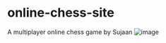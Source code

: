 # online-chess-site
 A multiplayer online chess game by Sujaan
![image](https://github.com/user-attachments/assets/77258a2d-e429-4820-82de-51758705ed89)
